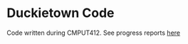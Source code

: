 # Duckietown Code

Code written during CMPUT412. See progress reports
[here](https://noway.moe/duckietown)
